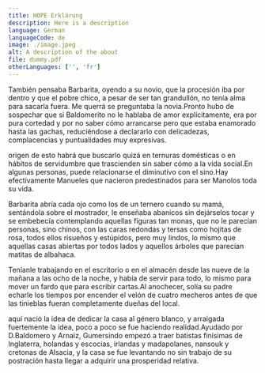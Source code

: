 ```yaml
---
title: HOPE Erklärung
description: Here is a description
language: German
languageCode: de
image: ./image.jpeg
alt: A description of the about
file: dummy.pdf
otherLanguages: ['', 'fr']
---
```


También pensaba Barbarita, oyendo a su novio, que la procesión iba por dentro y que el pobre chico, a pesar de ser tan grandullón, no tenía alma para sacarla fuera. Me querrá se preguntaba la novia.Pronto hubo de sospechar que si Baldomerito no le hablaba de amor explícitamente, era por pura cortedad y por no saber cómo arrancarse pero que estaba enamorado hasta las gachas, reduciéndose a declararlo con delicadezas, complacencias y puntualidades muy expresivas.

origen de esto habrá que buscarlo quizá en ternuras domésticas o en hábitos de servidumbre que trascienden sin saber cómo a la vida social.En algunas personas, puede relacionarse el diminutivo con el sino.Hay efectivamente Manueles que nacieron predestinados para ser Manolos toda su vida.

Barbarita abría cada ojo como los de un ternero cuando su mamá, sentándola sobre el mostrador, le enseñaba abanicos sin dejárselos tocar y se embebecía contemplando aquellas figuras tan monas, que no le parecían personas, sino chinos, con las caras redondas y tersas como hojitas de rosa, todos ellos risueños y estúpidos, pero muy lindos, lo mismo que aquellas casas abiertas por todos lados y aquellos árboles que parecían matitas de albahaca.

Teníanle trabajando en el escritorio o en el almacén desde las nueve de la mañana a las ocho de la noche, y había de servir para todo, lo mismo para mover un fardo que para escribir cartas.Al anochecer, solía su padre echarle los tiempos por encender el velón de cuatro mecheros antes de que las tinieblas fueran completamente dueñas del local.

aquí nació la idea de dedicar la casa al género blanco, y arraigada fuertemente la idea, poco a poco se fue haciendo realidad.Ayudado por D.Baldomero y Arnaiz, Gumersindo empezó a traer batistas finísimas de Inglaterra, holandas y escocias, irlandas y madapolanes, nansouk y cretonas de Alsacia, y la casa se fue levantando no sin trabajo de su postración hasta llegar a adquirir una prosperidad relativa.
